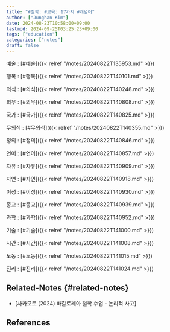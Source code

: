 ```yaml
---
title: "#철학: #교육: 17가지 #개념어"
author: ["Junghan Kim"]
date: 2024-08-23T10:58:00+09:00
lastmod: 2024-09-25T03:25:23+09:00
tags: ["education"]
categories: ["notes"]
draft: false
---
```


예술
: [#예술]({{< relref "/notes/20240822T135953.md" >}})

행복
: [#행복]({{< relref "/notes/20240822T140101.md" >}})

의식
: [#의식]({{< relref "/notes/20240822T140248.md" >}})

의무
: [#의무]({{< relref "/notes/20240822T140808.md" >}})

국가
: [#국가]({{< relref "/notes/20240822T140825.md" >}})

무의식
: [#무의식]({{< relref "/notes/20240822T140355.md" >}})

정의
: [#정의]({{< relref "/notes/20240822T140846.md" >}})

언어
: [#언어]({{< relref "/notes/20240822T140857.md" >}})

자유
: [#자유]({{< relref "/notes/20240822T140909.md" >}})

자연
: [#자연]({{< relref "/notes/20240822T140918.md" >}})

이성
: [#이성]({{< relref "/notes/20240822T140930.md" >}})

종교
: [#종교]({{< relref "/notes/20240822T140939.md" >}})

과학
: [#과학]({{< relref "/notes/20240822T140952.md" >}})

기술
: [#기술]({{< relref "/notes/20240822T141000.md" >}})

시간
: [#시간]({{< relref "/notes/20240822T141008.md" >}})

노동
: [#노동]({{< relref "/notes/20240822T141015.md" >}})

진리
: [#진리]({{< relref "/notes/20240822T141024.md" >}})


## Related-Notes {#related-notes}

-   [사카모토 (2024) 바칼로레아 철학 수업 - 논리적 사고]

## References

<style>.csl-entry{text-indent: -1.5em; margin-left: 1.5em;}</style><div class="csl-bib-body">
</div>
